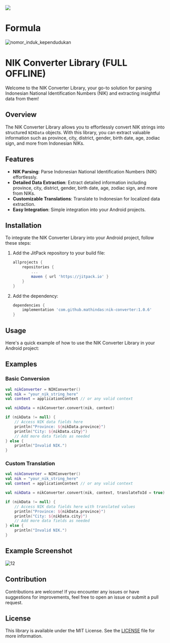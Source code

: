 [![](https://jitpack.io/v/mathindas/NIKConverter.svg)](https://jitpack.io/#mathindas/NIKConverter)

# Formula
![nomor_induk_kependudukan](https://user-images.githubusercontent.com/41590940/202644369-3667a95b-eb71-48a5-82dc-09a1c4620a48.jpg)

# NIK Converter Library (FULL OFFLINE)

Welcome to the NIK Converter Library, your go-to solution for parsing Indonesian National Identification Numbers (NIK) and extracting insightful data from them!

## Overview

The NIK Converter Library allows you to effortlessly convert NIK strings into structured `NIKData` objects. With this library, you can extract valuable information such as province, city, district, gender, birth date, age, zodiac sign, and more from Indonesian NIKs.

## Features

- **NIK Parsing**: Parse Indonesian National Identification Numbers (NIK) effortlessly.
- **Detailed Data Extraction**: Extract detailed information including province, city, district, gender, birth date, age, zodiac sign, and more from NIKs.
- **Customizable Translations**: Translate to Indonesian for localized data extraction.
- **Easy Integration**: Simple integration into your Android projects.

## Installation

To integrate the NIK Converter Library into your Android project, follow these steps:

1. Add the JitPack repository to your build file:

    ```gradle
    allprojects {
        repositories {
            ...
            maven { url 'https://jitpack.io' }
        }
    }
    ```

2. Add the dependency:

    ```gradle
    dependencies {
        implementation 'com.github.mathindas:nik-converter:1.0.6'
    }
    ```

## Usage

Here's a quick example of how to use the NIK Converter Library in your Android project:

## Examples

### Basic Conversion

```kotlin
val nikConverter = NIKConverter()
val nik = "your_nik_string_here"
val context = applicationContext // or any valid context

val nikData = nikConverter.convert(nik, context)

if (nikData != null) {
    // Access NIK data fields here
    println("Province: ${nikData.province}")
    println("City: ${nikData.city}")
    // Add more data fields as needed
} else {
    println("Invalid NIK.")
}
```

### Custom Translation

```kotlin
val nikConverter = NIKConverter()
val nik = "your_nik_string_here"
val context = applicationContext // or any valid context

val nikData = nikConverter.convert(nik, context, translateToId = true) // translate to indonesian

if (nikData != null) {
    // Access NIK data fields here with translated values
    println("Province: ${nikData.province}")
    println("City: ${nikData.city}")
    // Add more data fields as needed
} else {
    println("Invalid NIK.")
}
```
## Example Screenshot
![12](https://user-images.githubusercontent.com/41590940/203917165-77087f30-779c-45be-93c5-d9207f8cd0aa.png)

## Contribution

Contributions are welcome! If you encounter any issues or have suggestions for improvements, feel free to open an issue or submit a pull request.

## License

This library is available under the MIT License. See the [LICENSE](LICENSE) file for more information.
